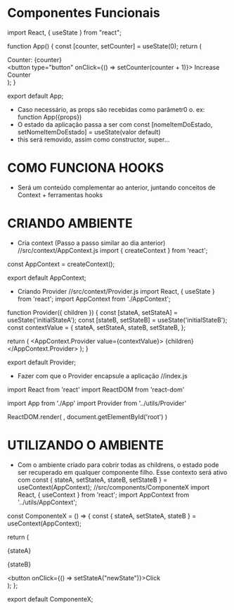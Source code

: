 # Componentes Funcionais
import React, { useState } from "react";

function App() {
  const [counter, setCounter] = useState(0);
  return (
    <div>
      <div>Counter: {counter}</div>
      <button type="button" onClick={() => setCounter(counter + 1)}>
        Increase Counter
      </button>
    </div>
  );
}

export default App;

- Caso necessário, as props são recebidas como parâmetr0 o. ex: function App({props})
- O estado da aplicação passa a ser com const [nomeItemDoEstado, setNomeItemDoEstado] = useState(valor default)
- this será removido, assim como constructor, super...

# COMO FUNCIONA HOOKS
- Será um conteúdo complementar ao anterior, juntando conceitos de Context + ferramentas hooks

# CRIANDO AMBIENTE
- Cria context (Passo a passo similar ao dia anterior)
//src/context/AppContext.js
import { createContext } from 'react';

const AppContext = createContext();

export default AppContext;

- Criando Provider
//src/context/Provider.js
import React, { useState } from 'react';
import AppContext from './AppContext';

function Provider({ children }) {
  const [stateA, setStateA] = useState('initialStateA');
  const [stateB, setStateB] = useState('initialStateB');
  const contextValue = {
    stateA,
    setStateA,
    stateB,
    setStateB,
  };

  return (
    <AppContext.Provider value={contextValue}>
      {children}
    </AppContext.Provider>
  );
}

export default Provider;

- Fazer com que o Provider encapsule a aplicação
//index.js

import React from 'react'
import ReactDOM from 'react-dom'

import App from './App'
import Provider from '../utils/Provider'

ReactDOM.render(
  <Provider>
    <App />
  </Provider>,
  document.getElementById('root')
)

# UTILIZANDO O AMBIENTE
- Com o ambiente criado para cobrir todas as childrens, o estado pode ser recuperado em qualquer componente filho. Esse contexto será ativo com const { stateA, setStateA, stateB, setStateB } = useContext(AppContext);
//src/components/ComponenteX
import React, { useContext } from 'react';
import AppContext from '../utils/AppContext';

const ComponenteX = () => {
  const { stateA, setStateA, stateB } = useContext(AppContext);

  return (
    <div>
      <p>{stateA}</p>
      <p>{stateB}</p>
      <button onClick={() => setStateA("newState")}>Click</button>
    </div>
  );
};

export default ComponenteX;
